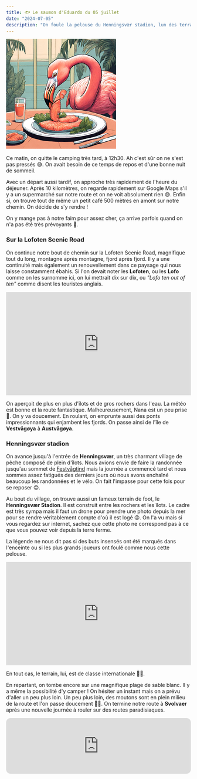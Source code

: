 ```yaml
---
title: 🐟 Le saumon d'Eduardo du 05 juillet
date: "2024-07-05"
description: "On foule la pelouse du Henningsvær stadion, lun des terrains de foot les plus insolites au monde !"
---
```


![Saumon d'Eduardo](../saumon_eduardo.png)

Ce matin, on quitte le camping très tard, à 12h30. Ah c'est sûr on ne s'est pas pressés 😅. On avait besoin de ce temps de repos et d'une bonne nuit de sommeil.

Avec un départ aussi tardif, on approche très rapidement de l'heure du déjeuner. Après 10 kilomètres, on regarde rapidement sur Google Maps s'il y a un supermarché sur notre route et on ne voit absolument rien 😅. Enfin si, on trouve tout de même un petit café 500 mètres en amont sur notre chemin. On décide de s'y rendre !

On y mange pas à notre faim pour assez cher, ça arrive parfois quand on n'a pas été très prévoyants 🥸.

### Sur la Lofoten Scenic Road

On continue notre bout de chemin sur la Lofoten Scenic Road, magnifique tout du long, montagne après montagne, fjord après fjord. Il y a une continuité mais également un renouvellement dans ce paysage qui nous laisse constamment ébahis. Si l'on devait noter les **Lofoten**, ou les **Lofo** comme on les surnomme ici, on lui mettrait dix sur dix, ou *"Lofo ten out of ten"* comme disent les touristes anglais. 

<div style="width: 100%; height: 0; position: relative; padding-bottom: 56%;"><iframe src="https://giphy.com/embed/nqoeUV34tLXEOcg6yd" style="top: 0; left: 0; width: 100%; height: 100%; position: absolute; border: 0;" allowfullscreen scrolling="no" allow="encrypted-media;" class="giphy-embed"></iframe></div> 

On aperçoit de plus en plus d'îlots et de gros rochers dans l'eau. La météo est bonne et la route fantastique. Malheureusement, Nana est un peu prise 🤧. On y va doucement. En roulant, on emprunte aussi des ponts impressionnants qui enjambent les fjords. On passe ainsi de l'île de **Vestvågøya** à **Austvågøya**.

### Henningsvær stadion
On avance jusqu'à l'entrée de **Henningsvær**, un très charmant village de pêche composé de plein d'îlots. Nous avions envie de faire la randonnée jusqu'au sommet de [Festvågtind](https://www.visitnorway.de/listings/scenic-hike-%26-fishing-village-tour-to-henningsv%C3%A6r/210615/) mais la journée a commencé tard et nous sommes assez fatigués des derniers jours où nous avons enchaîné beaucoup les randonnées et le vélo. On fait l'impasse pour cette fois pour se reposer 😊.

Au bout du village, on trouve aussi un fameux terrain de foot, le **Henningsvær Stadion**. Il est construit entre les rochers et les îlots. Le cadre est très sympa mais il faut un drone pour prendre une photo depuis la mer pour se rendre véritablement compte d'où il est logé 😉. On l'a vu mais si vous regardez sur internet, sachez que cette photo ne correspond pas à ce que vous pouvez voir depuis la terre ferme.

La légende ne nous dit pas si des buts insensés ont été marqués dans l'enceinte ou si les plus grands joueurs ont foulé comme nous cette pelouse. 

<div style="width: 100%; height: 0; position: relative; padding-bottom: 56%;"><iframe src="https://giphy.com/embed/gxupXz6fPDScE" style="top: 0; left: 0; width: 100%; height: 100%; position: absolute; border: 0;" allowfullscreen scrolling="no" allow="encrypted-media;" class="giphy-embed"></iframe></div> 

En tout cas, le terrain, lui, est de classe internationale 👌🏼.

En repartant, on tombe encore sur une magnifique plage de sable blanc. Il y a même la possibilité d'y camper ! On hésiter un instant mais on a prévu d'aller un peu plus loin. Un peu plus loin, des moutons sont en plein milieu de la route et l'on passe doucement 🐑😊. On termine notre route à **Svolvaer** après une nouvelle journée à rouler sur des routes paradisiaques.

<iframe style="border-radius:12px" src="https://open.spotify.com/embed/track/1NCuYqMc8hKMb4cpNTcJbD?utm_source=generator" width="100%" height="152" frameBorder="0" allow="autoplay; clipboard-write; encrypted-media; picture-in-picture" loading="lazy"></iframe>